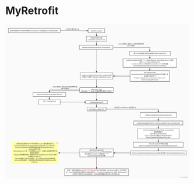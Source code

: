 # MyRetrofit

![](https://raw.githubusercontent.com/nosleepy/picture/master/img/retrofit_process.png)
